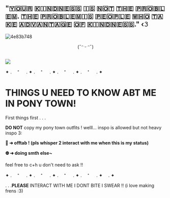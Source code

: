 ## "​​🇾​​🇴​​🇺​​🇷​ ​🇰​​🇮​​🇳​​🇩​​🇳​​🇪​​🇸​​🇸​ ​🇮​​🇸​ ​🇳​​🇴​​🇹​ ​🇹​​🇭​​🇪​ ​🇵​​🇷​​🇴​​🇧​​🇱​​🇪​​🇲​. ​🇹​​🇭​​🇪​ ​🇵​​🇷​​🇴​​🇧​​🇱​​🇪​​🇲​ ​🇮​​🇸​ ​🇵​​🇪​​🇴​​🇵​​🇱​​🇪​ ​🇼​​🇭​​🇴​ ​🇹​​🇦​​🇰​​🇪​ ​🇦​​🇩​​🇻​​🇦​​🇳​​🇹​​🇦​​🇬​​🇪​ ​🇴​​🇫​ ​🇰​​🇮​​🇳​​🇩​​🇳​​🇪​​🇸​​🇸​." ‹𝟹

![4e83b748](https://github.com/user-attachments/assets/f458e589-f46b-4a47-92ef-3697f5980e6d)


<P align="center">
(˶ᵔ ᵕ ᵔ˶)
</P>

##
![](https://komarev.com/ghpvc/?username=kouscat&color=274f66&style=for-the-badge&label=Clients)

✦ . 　⁺ 　 . ✦ . 　⁺ 　 . ✦ . 　⁺ 　 . ✦ . 　⁺ 　 . ✦
# THINGS U NEED TO KNOW ABT ME IN PONY TOWN!

First things first . . .

**DO NOT** copy my pony town outfits ! 
welll... inspo is allowed but not heavy inspo 3:

**🌙 ➜ offtab ! (pls whisper 2 interact with me when this is my status)**

**⛔ ➜ doing smth else~**

feel free to c+h u don't need to ask !!


✦ . 　⁺ 　 . ✦ . 　⁺ 　 . ✦ . 　⁺ 　 . ✦ . 　⁺ 　 . ✦　 . ✦

. . .**__PLEASE__** INTERACT WITH ME I DONT BITE I SWEAR !! (i love making frens :3) 


